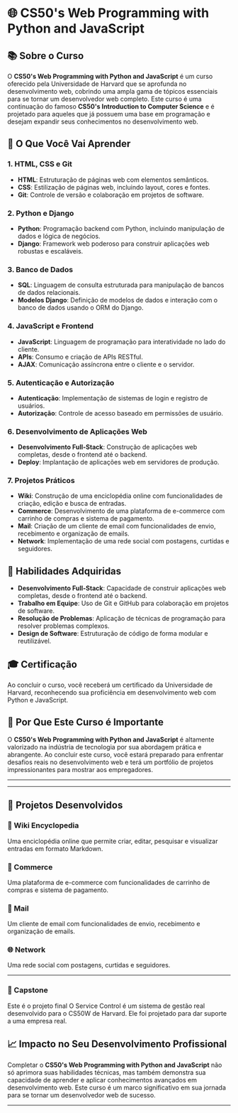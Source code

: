 # 🌐 CS50's Web Programming with Python and JavaScript

## 📚 Sobre o Curso

O **CS50's Web Programming with Python and JavaScript** é um curso oferecido pela Universidade de Harvard que se aprofunda no desenvolvimento web, cobrindo uma ampla gama de tópicos essenciais para se tornar um desenvolvedor web completo. Este curso é uma continuação do famoso **CS50's Introduction to Computer Science** e é projetado para aqueles que já possuem uma base em programação e desejam expandir seus conhecimentos no desenvolvimento web.

## 🧠 O Que Você Vai Aprender

### 1. **HTML, CSS e Git**
- **HTML**: Estruturação de páginas web com elementos semânticos.
- **CSS**: Estilização de páginas web, incluindo layout, cores e fontes.
- **Git**: Controle de versão e colaboração em projetos de software.

### 2. **Python e Django**
- **Python**: Programação backend com Python, incluindo manipulação de dados e lógica de negócios.
- **Django**: Framework web poderoso para construir aplicações web robustas e escaláveis.

### 3. **Banco de Dados**
- **SQL**: Linguagem de consulta estruturada para manipulação de bancos de dados relacionais.
- **Modelos Django**: Definição de modelos de dados e interação com o banco de dados usando o ORM do Django.

### 4. **JavaScript e Frontend**
- **JavaScript**: Linguagem de programação para interatividade no lado do cliente.
- **APIs**: Consumo e criação de APIs RESTful.
- **AJAX**: Comunicação assíncrona entre o cliente e o servidor.

### 5. **Autenticação e Autorização**
- **Autenticação**: Implementação de sistemas de login e registro de usuários.
- **Autorização**: Controle de acesso baseado em permissões de usuário.

### 6. **Desenvolvimento de Aplicações Web**
- **Desenvolvimento Full-Stack**: Construção de aplicações web completas, desde o frontend até o backend.
- **Deploy**: Implantação de aplicações web em servidores de produção.

### 7. **Projetos Práticos**
- **Wiki**: Construção de uma enciclopédia online com funcionalidades de criação, edição e busca de entradas.
- **Commerce**: Desenvolvimento de uma plataforma de e-commerce com carrinho de compras e sistema de pagamento.
- **Mail**: Criação de um cliente de email com funcionalidades de envio, recebimento e organização de emails.
- **Network**: Implementação de uma rede social com postagens, curtidas e seguidores.

## 🚀 Habilidades Adquiridas

- **Desenvolvimento Full-Stack**: Capacidade de construir aplicações web completas, desde o frontend até o backend.
- **Trabalho em Equipe**: Uso de Git e GitHub para colaboração em projetos de software.
- **Resolução de Problemas**: Aplicação de técnicas de programação para resolver problemas complexos.
- **Design de Software**: Estruturação de código de forma modular e reutilizável.

## 🎓 Certificação

Ao concluir o curso, você receberá um certificado da Universidade de Harvard, reconhecendo sua proficiência em desenvolvimento web com Python e JavaScript.

## 🌟 Por Que Este Curso é Importante

O **CS50's Web Programming with Python and JavaScript** é altamente valorizado na indústria de tecnologia por sua abordagem prática e abrangente. Ao concluir este curso, você estará preparado para enfrentar desafios reais no desenvolvimento web e terá um portfólio de projetos impressionantes para mostrar aos empregadores.

---

<!-- ## 📜 Certificado

![Certificado CS50W](link-para-seu-certificado.png) -->

---

## 📂 Projetos Desenvolvidos

### 📝 Wiki Encyclopedia
Uma enciclopédia online que permite criar, editar, pesquisar e visualizar entradas em formato Markdown.

### 🛒 Commerce
Uma plataforma de e-commerce com funcionalidades de carrinho de compras e sistema de pagamento.

### 📧 Mail
Um cliente de email com funcionalidades de envio, recebimento e organização de emails.

### 🌐 Network
Uma rede social com postagens, curtidas e seguidores.

---

### 🚀 Capstone
Este é o projeto final
O Service Control é um sistema de gestão real desenvolvido para o CS50W de Harvard. Ele foi projetado para dar suporte a uma empresa real.

## 📈 Impacto no Seu Desenvolvimento Profissional

Completar o **CS50's Web Programming with Python and JavaScript** não só aprimora suas habilidades técnicas, mas também demonstra sua capacidade de aprender e aplicar conhecimentos avançados em desenvolvimento web. Este curso é um marco significativo em sua jornada para se tornar um desenvolvedor web de sucesso.

---
